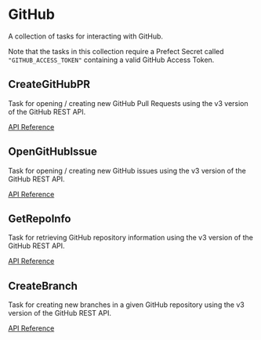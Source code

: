 # GitHub

A collection of tasks for interacting with GitHub.

Note that the tasks in this collection require a Prefect Secret called `"GITHUB_ACCESS_TOKEN"`
containing a valid GitHub Access Token.

## CreateGitHubPR <Badge text="task"/>

Task for opening / creating new GitHub Pull Requests using the v3 version of the GitHub REST API.

[API Reference](/api/unreleased/tasks/github.html#prefect-tasks-github-prs-creategithubpr)

## OpenGitHubIssue <Badge text="task"/>

Task for opening / creating new GitHub issues using the v3 version of the GitHub REST API.

[API Reference](/api/unreleased/tasks/github.html#prefect-tasks-github-prs-opengithubissue)

## GetRepoInfo <Badge text="task"/>

Task for retrieving GitHub repository information using the v3 version of the GitHub REST API.

[API Reference](/api/unreleased/tasks/github.html#prefect-tasks-github-prs-getrepoinfo)

## CreateBranch <Badge text="task"/>

Task for creating new branches in a given GitHub repository using the v3 version of the GitHub REST API.

[API Reference](/api/unreleased/tasks/github.html#prefect-tasks-github-prs-createbranch)
